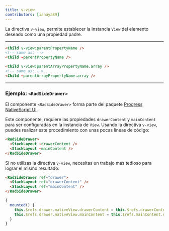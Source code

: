 ```yaml
---
title: v-view
contributors: [ianaya89]
---
```


La directiva `v-view`, permite establecer la instancia `View` del elemento deseado como una propiedad padre.

---

```HTML
<Child v-view:parentPropertyName />
<!-- same as: -->
<Child ~parentPropertyName />
```

```HTML
<Child v-view:parentArrayPropertyName.array />
<!-- same as: -->
<Child ~parentArrayPropertyName.array />
```

---

### Ejemplo: `<RadSideDrawer>`

El componente `<RadSideDrawer>` forma parte del paquete [Progress NativeScript UI](http://docs.telerik.com/devtools/nativescript-ui/Controls/Angular/SideDrawer/getting-started).

Este componente, requiere las propiedades `drawerContent` y `mainContent` para ser configuradas en la instancia de `View`. Usando la directiva `v-view`, puedes realizar este procedimiento con unas pocas líneas de código:

```HTML
<RadSideDrawer>
  <StackLayout ~drawerContent />
  <StackLayout ~mainContent />
</RadSideDrawer>
```

Si no utilizas la directiva `v-view`, necesitas un trabajo más tedioso para lograr el mismo resultado:

```HTML
<RadSideDrawer ref="drawer">
  <StackLayout ref="drawerContent" />
  <StackLayout ref="mainContent" />
</RadSideDrawer>
```

```JavaScript
{
  mounted() {
    this.$refs.drawer.nativeView.drawerContent = this.$refs.drawerContent.nativeView
    this.$refs.drawer.nativeView.mainContent = this.$refs.mainContent.nativeView
  }
}
```